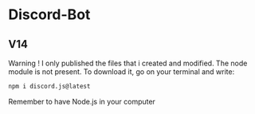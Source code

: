 # Discord-Bot
## V14

Warning !
I only published the files that i created and modified.
The node module is not present.
To download it, go on your terminal and write:
```bash
npm i discord.js@latest 
```
Remember to have Node.js in your computer
